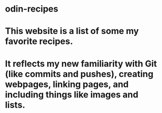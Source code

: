 # odin-recipes
# This website is a list of some my favorite recipes. 
# It reflects my new familiarity with Git (like commits and pushes), creating webpages, linking pages, and including things like images and lists. 